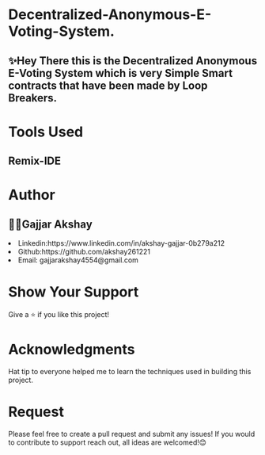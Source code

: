 # Decentralized-Anonymous-E-Voting-System.
<h2>✨Hey There this is the Decentralized Anonymous E-Voting System which is very Simple Smart contracts that have been made by Loop Breakers.</h2>
<h1>Tools Used</h1>
<h2>Remix-IDE</h2>






<h1>Author</h1>
<h2>🧑‍💼Gajjar Akshay</h2>
<li>Linkedin:https://www.linkedin.com/in/akshay-gajjar-0b279a212</li>
<li>Github:https://github.com/akshay261221</li>
<li>Email: gajjarakshay4554@gmail.com </li>

<h1>Show Your Support</h1>
Give a ⭐️ if you like this project!

<h1>Acknowledgments</h1>
Hat tip to everyone helped me to learn the techniques used in building this project.

<h1>Request</h1>
Please feel free to create a pull request and submit any issues! If you would to contribute to support reach out, all ideas are welcomed!😊
